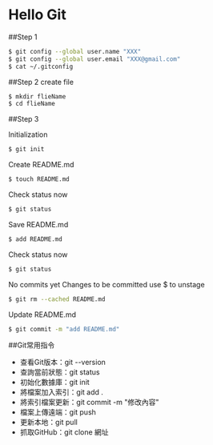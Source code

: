 # Hello Git

##Step 1
```sh
$ git config --global user.name "XXX"
$ git config --global user.email "XXX@gmail.com"
$ cat ~/.gitconfig
```


##Step 2
create file
```sh
$ mkdir flieName
$ cd flieName
```

##Step 3

Initialization
```sh
$ git init
```

Create README.md
```sh
$ touch README.md
```

Check status now
```sh
$ git status
```

Save README.md
```sh
$ add README.md
```

Check status now
```sh
$ git status
```

No commits yet 
Changes to be committed use $ to unstage
```sh
$ git rm --cached README.md
```


Update README.md
```sh
$ git commit -m "add README.md"
```



##Git常用指令

- 查看Git版本：git --version
- 查詢當前狀態：git status
- 初始化數據庫：git init
- 將檔案加入索引：git add .
- 將索引檔案更新：git commit -m "修改內容"
- 檔案上傳遠端：git push
- 更新本地：git pull
- 抓取GitHub：git clone 網址
  
